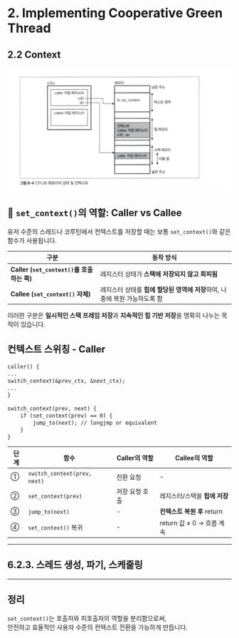 # 2. Implementing Cooperative Green Thread
## 2.2 Context

![img.png](img.png)

## 🔧 `set_context()`의 역할: Caller vs Callee

유저 수준의 스레드나 코루틴에서 컨텍스트를 저장할 때는 보통 `set_context()`와 같은 함수가 사용됩니다.

| 구분 | 동작 방식 |
|------|------------|
| **Caller (`set_context()`를 호출하는 쪽)** | 레지스터 상태가 **스택에 저장되지 않고 회피됨** |
| **Callee (`set_context()` 자체)** | 레지스터 상태를 **힙에 할당된 영역에 저장**하여, 나중에 복원 가능하도록 함 |

이러한 구분은 **일시적인 스택 프레임 저장**과 **지속적인 힙 기반 저장**을 명확히 나누는 목적이 있습니다.

## 컨텍스트 스위칭 - Caller

```
caller() {
...
switch_context(&prev_ctx, &next_ctx);
...
}
```
```
switch_context(prev, next) {
    if (set_context(prev) == 0) {
        jump_to(next); // longjmp or equivalent
    }
}
```

| 단계 | 함수                           | Caller의 역할 | Callee의 역할           |
| -- | ---------------------------- | ---------- | -------------------- |
| ①  | `switch_context(prev, next)` | 전환 요청      | -                    |
| ②  | `set_context(prev)`          | 저장 요청 호출   | 레지스터/스택을 **힙에 저장**   |
| ③  | `jump_to(next)`              | -          | **컨텍스트 복원 후** return |
| ④  | `set_context()` 복귀           | -          | return 값 ≠ 0 → 흐름 계속 |

---

## 6.2.3. 스레드 생성, 파기, 스케줄링

---
## 정리
`set_context()`는 호출자와 피호출자의 역할을 분리함으로써,  
안전하고 효율적인 사용자 수준의 컨텍스트 전환을 가능하게 만듭니다.